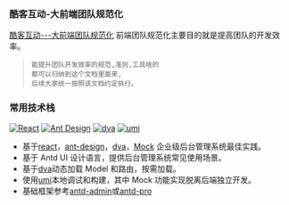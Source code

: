 ### 酷客互动-大前端团队规范化

[酷客互动---大前端团队规范化](https://tla-king.github.io/pt/docs) 前端团队规范化主要目的就是提高团队的开发效率。

>     能提升团队开发效率的规范,准则,工具啥的
>     都可以归纳到这个文档里面来, 
>     后续大家统一按照该文档约定执行。

### 常用技术栈

[![React](https://img.shields.io/badge/react-^16.12.0-brightgreen.svg?style=flat-square)](https://github.com/facebook/react)
[![Ant Design](https://img.shields.io/badge/ant--design-^4.3.3-yellowgreen.svg?style=flat-square)](https://github.com/ant-design/ant-design)
[![dva](https://img.shields.io/badge/dva-^2.1.0-orange.svg?style=flat-square)](https://github.com/dvajs/dva)
[![umi](https://img.shields.io/badge/umi-^3.1.4-orange.svg?style=flat-square)](https://github.com/github.com/umijs/umi)

-   基于[react](https://github.com/facebook/react)，[ant-design](https://github.com/ant-design/ant-design)，[dva](https://github.com/dvajs/dva)，[Mock](https://github.com/nuysoft/Mock) 企业级后台管理系统最佳实践。
-   基于 Antd UI 设计语言，提供后台管理系统常见使用场景。
-   基于[dva](https://github.com/dvajs/dva)动态加载 Model 和路由，按需加载。
-   使用[umi](https://github.com/umijs/umi)本地调试和构建，其中 Mock 功能实现脱离后端独立开发。
-   基础框架参考[antd-admin](https://github.com/zuiidea/antd-admin)或[antd-pro](https://github.com/umijs/ant-design-pro)
